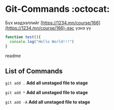 # Git-Commands :octocat:

Бүх мэдээллийг [https://1234.mn/course/166](https://1234.mn/course/166)-ээс үзнэ үү

```javascript
function test(){
  console.log("Hello World!!!")
}
```

readme


## List of Commands


`git add .` **Add all unstaged file to stage**  

`git add *` **Add all unstaged file to stage**  

`git add -A` **Add all unstaged file to stage**  

